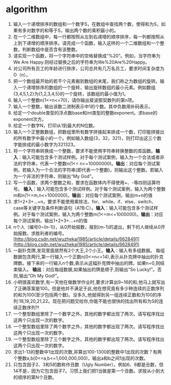 # algorithm


1. 输入一个递增排序的数组和一个数字S，在数组中查找两个数，使得和为S，如果有多对数字的和等于S，输出两个数的乘积最小的。
2. 在一个二维数组中，每一行都按照从左到右递增的顺序排序，每一列都按照从上到下递增的顺序排序。请完成一个函数，输入这样的一个二维数组和一个整数，判断数组中是否含有该整数。
3. 请实现一个函数，将一个字符串中的空格替换成“%20”。例如，当字符串为We Are Happy.则经过替换之后的字符串为We%20Are%20Happy。
4. 对公司所有员工的年龄进行排序，公司总共有几万名员工，要求时间复杂度为O（n）。
5. 把一个数组最开始的若干个元素搬到数组的末尾，我们称之为数组的旋转。输入一个递增排序的数组的一个旋转，输出旋转数组的最小元素。例如数组{3,4,5,1,2}为{1,2,3,4,5}的一个旋转，该数组的最小值为1。
6. 输入一个整数n(1<=n<=70)，请你输出斐波那契数列的第n项。
7. 输入一个整数，输出该数二进制表示中1的个数。其中负数用补码表示。
8. 给定一个double类型的浮点数base和int类型的整数exponent。求base的exponent次方。
9. 给定一个数字N，打印从1到最大的N位数。
10. 输入一个正整数数组，把数组里所有数字拼接起来排成一个数，打印能拼接出的所有数字中最小的一个。例如输入数组{3，32，321}，则打印出这三个数字能排成的最小数字为321323。
11. 将一个字符串转换成一个整数，要求不能使用字符串转换整数的库函数。**输入**：输入可能包含多个测试样例。对于每个测试案例，输入为一个合法或者非法的字符串，代表一个整数n(1<= n<=10000000)。**输出**：对应每个测试案例，若输入为一个合法的字符串(即代表一个整数)，则输出这个整数。若输入为一个非法的字符串，则输出“My God”。
12. 写一个函数，求两个整数之和，要求在函数体内不得使用+、-等四则运算符号。 **输入**：输入可能包含多个测试样例。对于每个测试案例，输入为两个整数m和n(1<=m,n<=1000000)。**输出**：对应每个测试案例，输出m+n的值
13. 求1+2+3+...+n，要求不能使用乘除法、for、while、if、else、switch、case等关键字及条件判断语句（A?B:C）。**输入**：输入可能包含多个测试样例。对于每个测试案例，输入为两个整数m(1<=m<=1000000)。**输出**：对应每个测试案例，输出1+2+3+…+n的值
14. n个人（编号0~(n-1))，从0开始报数，报到(m-1)的退出，剩下的人继续从0开始报数。求胜利者的编号。 [http://blog.csdn.net/wuzhekai1985/article/details/6628491](http://blog.csdn.net/wuzhekai1985/article/details/6628491)
15. 一副扑克牌,发现里面居然有2个大王,2个小王。**输入**：输入有多组数据。
每组数据包含两行,第一行输入一个正数n(0<=n<=14),表示从扑克牌中抽出的扑克牌数。接下来的一行输入n个数,表示从这幅扑克牌中抽出的牌。如果n=0,则结束输入。
**输出**：对应每组数据,如果抽出的牌是顺子,则输出“So Lucky!”。否则,输出“Oh My God!”。
16. 小明很喜欢数学,有一天他在做数学作业时,要求计算出9~16的和,他马上就写出了正确答案是100。但是他并不满足于此,他在想究竟有多少种连续的正数序列的和为100(至少包括两个数)。没多久,他就得到另一组连续正数和为100的序列:18,19,20,21,22。现在把问题交给你,你能不能也很快的找出所有和为S的连续正数序列?!
17. 一个整型数组里除了一个数字之外，其他的数字都出现了两次。请写程序找出这两个只出现一次的数字。
18. 一个整型数组里除了两个数字之外，其他的数字都出现了两次。请写程序找出这两个只出现一次的数字。
19. 一个整型数组里除了三个数字之外，其他的数字都出现了两次。请写程序找出这两个只出现一次的数字。
20. 求出1-13的整数中1出现的次数,并算出100-1300的整数中1出现的次数？有两个整数a,b(0<=a,b<=1,000,000,000)，输出a和b之间1出现的次数。
21. 只包含因子2、3和5的数称作丑数（Ugly Number）。例如6、8都是丑数，但14不是，因为它包含因子7。习惯上我们把1当做是第一个丑数。求按从小到大的顺序的第N个丑数。





